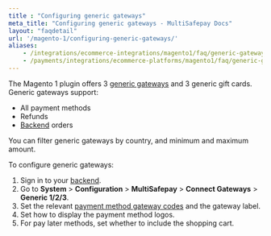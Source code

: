 ```yaml
---
title : "Configuring generic gateways"
meta_title: "Configuring generic gateways - MultiSafepay Docs"
layout: "faqdetail"
url: '/magento-1/configuring-generic-gateways/'
aliases:
    - /integrations/ecommerce-integrations/magento1/faq/generic-gateways/
    - /payments/integrations/ecommerce-platforms/magento1/faq/generic-gateways/
---
```


The Magento 1 plugin offers 3 [generic gateways](/developer/generic-gateways/) and 3 generic gift cards. Generic gateways support:

- All payment methods
- Refunds 
- [Backend](/glossaries/multisafepay-glossary/#backend) orders

You can filter generic gateways by country, and minimum and maximum amount.

To configure generic gateways:

1. Sign in to your [backend](/glossaries/multisafepay-glossary/#backend). 
2. Go to **System** > **Configuration** > **MultiSafepay** > **Connect Gateways** > **Generic 1/2/3**.
3. Set the relevant [payment method gateway codes](/developer/gateway-codes) and the gateway label.
4. Set how to display the payment method logos. 
5. For pay later methods, set whether to include the shopping cart.


